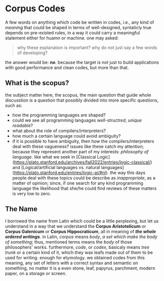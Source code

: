 # Corpus Codes
A few words on anything which code be written in codes, i.e., any kind of *meaning* that could be shaped in terms of well-designed, syntaticly true depends on pre-existed rules, in a way it could carry a meaningful statement either for huamn or machine. one may asked:
> why these esplanation is important? why do not just say a few words of developing?

the answer would be: ***no***. because the target is not just to build applications with good performance and clean codes, but more than that.

## What is the **scopus**?
the subject matter here, the scopus, the main question that guide whole discusstion is a question that possibly divided into more specific questions, such as:
- how the programming languages are shaped?
- could we see all programming languages *well-structred*, *unique readable*? 
- what about the role of compilers/interpreters?
- how much a certain language could avoid ambiguity?
- if it is possible to have ambiguity, then how the compilers/interpreters deal with these vagueness?
issues like these catch my attention; because they represent another part of my interests: *philosophy of language*. like what we seek in [Classical Logic] (https://plato.stanford.edu/archives/fall2022/entries/logic-classical/) and [Logical/artificial languages vs. natural languages] (https://plato.stanford.edu/entries/logic-ai/#nl). 
the way this days people deal with these topics could be describe as *inappropriate*, as a matter of opinion; since, if one search for any kind programming language the likelihood that she/he could find reviews of these matters is very low to zero. 

## The Name
I borrowed the name from Latin which could be a little perplexing, but let us understand in a way that we understand the **Corpus Aristotelicum** or **Corpus Galenicum** or **Corpus Hippocraticum**, all in meaning of ***the whole ordered writings***. in Latin, *corpus* means *body*, *a set which make the body of something*; thus, mentioned terms means the *body* of those philosophers' works. furthermore, *code*, or *codex*, basicaly means *tree trunk* or a certain kind of it, which they wax leafs made out of them to be used for writing. enough for etymology. we obtained codes from this meaning, any set of letters with a correct syntax and semantic on something, no matter it is a even stone, leaf, papyrus, parchment, modern paper, on a storage or screen.

